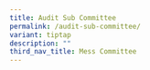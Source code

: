 ```yaml
---
title: Audit Sub Committee
permalink: /audit-sub-committee/
variant: tiptap
description: ""
third_nav_title: Mess Committee
---
```

